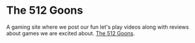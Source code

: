 # The 512 Goons

A gaming site where we post our fun let's play videos along with reviews about games we are excited about. [The 512 Goons](#).
